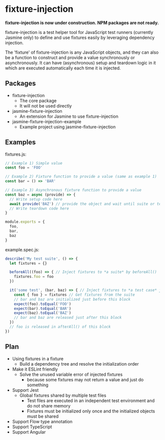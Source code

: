 # fixture-injection

__fixture-injection is now under construction. NPM packages are not ready.__

fixture-injection is a test helper tool for JavaScript test runners (currently
Jasmine only) to define and use fixtures easily by leveraging dependency injection.

The 'fixture' of fixture-injection is any JavaScript objects,
and they can also be a function to construct and provide a value synchronously or
asynchronously. It can have (asynchronous) setup and teardown logic in it which are executed automatically each time it is injected.

## Packages

- fixture-injection
  - The core package
  - It will not be used directly
- jasmine-fixture-injection
  - An extension for Jasmine to use fixture-injection
- jasmine-fixture-injection-example
  - Example project using jasmine-fixture-injection

## Examples

fixtures.js:

```js
// Example 1) Simple value
const foo = 'FOO'

// Example 2) Fixture function to provide a value (same as example 1)
const bar = () => 'BAR'

// Example 3) Asynchronous fixture function to provide a value
const baz = async (provide) => {
  // Write setup code here
  await provide('BAZ') // provide the object and wait until suite or test case finishes
  // Write teardown code here
}

module.exports = {
  foo,
  bar,
  baz
}
```

example.spec.js:

```js
describe('My test suite', () => {
  let fixtures = {}

  beforeAll((foo) => { // Inject fixtures to *a suite* by beforeAll()
    fixtures.foo = foo
  })

  it('some test', (bar, baz) => { // Inject fixtures to *a test case* just as arguments
    const { foo } = fixtures // Get fixtures from the suite
    // bar and baz are initialized just before this block
    expect(foo).toEqual('FOO')
    expect(bar).toEqual('BAR')
    expect(baz).toEqual('BAZ')
    // bar and baz are released just after this block
  })
  // foo is released in afterAll() of this block
})
```

## Plan

- Using fixtures in a fixture
  - Build a dependency tree and resolve the initialization order
- Make it ESLint friendly
  - Solve the unused variable error of injected fixtures
    - because some fixtures may not return a value and just do something
- Support Jest
  - Global fixtures shared by multiple test files
    - Test files are executed in an independent test environment and do not share memory
    - Fixtures must be initialized only once and the initialized objects must be shared
- Support Flow type annotation
- Support TypeScript
- Support Angular
